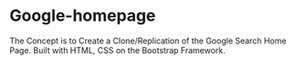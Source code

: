 # Google-homepage
The Concept is to Create a Clone/Replication of the Google Search Home Page. Built with HTML, CSS on the Bootstrap Framework.
